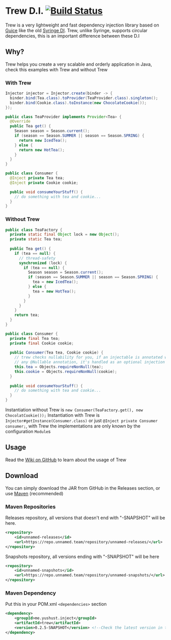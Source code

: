 # Trew D.I. [![Build Status](https://travis-ci.com/yusshu/trew.svg?branch=master)](https://travis-ci.com/yusshu/trew)

Trew is a very lightweight and fast dependency injection library based on [Guice](https://github.com/google/guice) like the old [Syringe DI](https://github.com/unnamed/syringe). Trew, unlike Syringe, supports circular dependencies, this is an important difference between these D.I

## Why?
Trew helps you create a very scalable and orderly application in Java, check this examples with Trew and without Trew

### With Trew
```java
Injector injector = Injector.create(binder -> {
  binder.bind(Tea.class).toProvider(TeaProvider.class).singleton();
  binder.bind(Cookie.class).toInstance(new ChocolateCookie());
});
```
```java
public class TeaProvider implements Provider<Tea> {
  @Override
  public Tea get() {
    Season season = Season.current();
    if (season == Season.SUMMER || season == Season.SPRING) {
      return new IcedTea();
    } else {
      return new HotTea();
    }
  }
}
```
```java
public class Consumer {
  @Inject private Tea tea;
  @Inject private Cookie cookie;

  public void consumeYourStuff() {
    // do something with tea and cookie...
  }
}
```
### Without Trew
```java
public class TeaFactory {
  private static final Object lock = new Object();
  private static Tea tea;
  
  public Tea get() {
    if (tea == null) {
      // thread-safety
      synchronized (lock) {
        if (tea == null) {
          Season season = Season.current();
          if (season == Season.SUMMER || season == Season.SPRING) {
            tea = new IcedTea();
          } else {
            tea = new HotTea();
          }
        }
      }
    }
    return tea;
  }
}
```
```java
public class Consumer {
  private final Tea tea;
  private final Cookie cookie;
  
  public Consumer(Tea tea, Cookie cookie) {
    // trew checks nullability for you, if an injectable is annotated with
    // any @Nullable annotation, it's handled as an optional injection
    this.tea = Objects.requireNonNull(tea);
    this.cookie = Objects.requireNonNull(cookie);
  }
  
  public void consumeYourStuff() {
    // do something with tea and cookie...
  }
}
```
Instantiation without Trew is `new Consumer(TeaFactory.get(), new ChocolatCookie());`
Instantiation with Trew is `Injector#getInstance(Consumer.class)` or just `@Inject private Consumer consumer;`, with Trew the implementations are only known by the configuration `Module`s

## Usage
Read the [Wiki on GitHub](https://github.com/yusshu/trew/wiki) to learn about the usage of Trew
## Download
You can simply download the JAR from GitHub in the Releases section, or use [Maven](http://maven.apache.org/) (recommended)
### Maven Repositories
Releases repository, all versions that doesn't end with "-SNAPSHOT" will be here.
```xml
<repository>
    <id>unnamed-releases</id>
    <url>https://repo.unnamed.team/repository/unnamed-releases/</url>
</repository>
```
Snapshots repository, all versions ending with "-SNAPSHOT" will be here
```xml
<repository>
    <id>unnamed-snapshots</id>
    <url>https://repo.unnamed.team/repository/unnamed-snapshots/</url>
</repository>
```
### Maven Dependency
Put this in your POM.xml `<dependencies>` section
```xml
<dependency>
    <groupId>me.yushust.inject</groupId>
    <artifactId>trew</artifactId>
    <version>0.2.5-SNAPSHOT</version> <!--Check the latest version in the repositories-->
</dependency>
```
